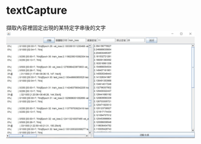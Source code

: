 # textCapture
擷取內容裡固定出現的某特定字串後的文字
![image](https://github.com/albeesu/textCapture/blob/main/example.jpg)
